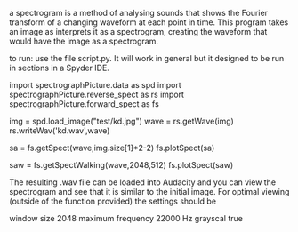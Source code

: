 a spectrogram is a method of analysing sounds that shows the Fourier transform of a changing waveform at each point in time. This program takes an image as interprets it as a spectrogram, creating the  waveform that would have the image as a spectrogram.

to run: use the file script.py. It will work in general but it designed to be run in sections in a Spyder IDE.


import spectrographPicture.data as spd
import spectrographPicture.reverse_spect as rs
import spectrographPicture.forward_spect as fs


img = spd.load_image("test/kd.jpg")
wave = rs.getWave(img)
rs.writeWav('kd.wav',wave)

sa = fs.getSpect(wave,img.size[1]*2-2)
fs.plotSpect(sa)

saw = fs.getSpectWalking(wave,2048,512)
fs.plotSpect(saw)

The resulting .wav file can be loaded into Audacity and you can view the spectrogram and see that it is similar to the initial image. For optimal viewing (outside of the function provided) the settings should be 

window size 2048
maximum frequency 22000 Hz
grayscal true